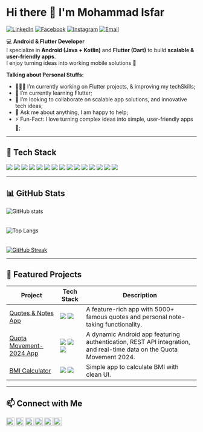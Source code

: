 # Hi there 👋 I'm Mohammad Isfar  

[![LinkedIn](https://img.shields.io/badge/LinkedIn-blue?style=flat&logo=linkedin&logoColor=white)](https://linkedin.com/in/mohammad-isfar)
[![Facebook](https://img.shields.io/badge/Facebook-1877F2?style=flat&logo=facebook&logoColor=white)](https://facebook.com/mohammad.isfar.12877)
[![Instagram](https://img.shields.io/badge/Instagram-E4405F?style=flat&logo=instagram&logoColor=white)](https://instagram.com/isfar.dev/)
[![Email](https://img.shields.io/badge/Email-D14836?style=flat&logo=gmail&logoColor=white)](mailto:mohammadisfar17@gmail.com)

💻 **Android & Flutter Developer**  
I specialize in **Android (Java + Kotlin)** and **Flutter (Dart)** to build **scalable & user-friendly apps**.  
I enjoy turning ideas into working mobile solutions 🚀  


**Talking about Personal Stuffs:**

- 👨🏽‍💻 I’m currently working on Flutter projects, & improving my techSkills;
- 🌱 I’m currently learning Flutter; 
- 👯 I’m looking to collaborate on scalable app solutions, and innovative tech ideas;
- 💬 Ask me about anything, I am happy to help;
- ⚡️ Fun-Fact: I love turning complex ideas into simple, user-friendly apps 🚀;

---

## 🔧 Tech Stack

<img src="https://img.shields.io/badge/-Java-007396?style=flat&logo=java&logoColor=white">  <img src="https://img.shields.io/badge/-Kotlin-CA25A1?style=flat&logo=kotlin&logoColor=white"> <img src="https://img.shields.io/badge/-Dart-0175C2?style=flat&logo=dart&logoColor=white">  <img src="https://img.shields.io/badge/-XML-0060a9?style=flat&logo=xml&logoColor=white"> 
<img src="https://img.shields.io/badge/-Android-3DDC84?style=flat&logo=android&logoColor=white"> <img src="https://img.shields.io/badge/-Flutter-02569B?style=flat&logo=flutter&logoColor=white">  <img src="https://img.shields.io/badge/-Firebase-FFCA28?style=flat&logo=firebase&logoColor=black"> <img src="https://img.shields.io/badge/-SQLite-003B57?style=flat&logo=sqlite&logoColor=white">  <img src="https://img.shields.io/badge/-MySQL-4479A1?style=flat&logo=mysql&logoColor=white">  <img src="https://img.shields.io/badge/-REST%20API-02569B?style=flat&logo=api&logoColor=white">  <img src="https://img.shields.io/badge/-Retrofit-46B37F?style=flat&logo=retrofit&logoColor=white">  <img src="https://img.shields.io/badge/-Git-F05032?style=flat&logo=git&logoColor=white"> <img src="https://img.shields.io/badge/-GitHub-181717?style=flat&logo=github&logoColor=white">  <img src="https://img.shields.io/badge/-Android%20Studio-3DDC84?style=flat&logo=android-studio&logoColor=white"> <img src="https://img.shields.io/badge/-VS%20Code-0078D4?style=flat&logo=visual-studio-code&logoColor=white"> 

---

## 📊 GitHub Stats
![GitHub stats](https://github-readme-stats.vercel.app/api?username=isfar-dev&show_icons=true&theme=radical)  
<br />
<br />
![Top Langs](https://github-readme-stats.vercel.app/api/top-langs/?username=isfar-dev&layout=compact&theme=radical)  
<br />
<br />
[![GitHub Streak](https://github-readme-streak-stats.herokuapp.com?user=isfar-dev&theme=radical)](https://git.io/streak-stats)  

---

## 🌟 Featured Projects

| Project | Tech Stack | Description |
|---------|------------|-------------|
| [Quotes & Notes App](https://github.com/isfar-dev/quotes-and-notes-app) | <img src="https://img.shields.io/badge/-Android-3DDC84?style=flat&logo=android&logoColor=white"> <img src="https://img.shields.io/badge/-Java-007396?style=flat&logo=java&logoColor=white"> | A feature-rich app with 5000+ famous quotes and personal note-taking functionality. |
| [Quota Movement-2024 App](https://github.com/isfar-dev/july-2024-quota-movement) | <img src="https://img.shields.io/badge/-Android-3DDC84?style=flat&logo=android&logoColor=white"> <img src="https://img.shields.io/badge/-Java-007396?style=flat&logo=java&logoColor=white"> <img src="https://img.shields.io/badge/-MySQL-4479A1?style=flat&logo=mysql&logoColor=white"> | A dynamic Android app featuring authentication, REST API integration, and real-time data on the Quota Movement 2024. |
| [BMI Calculator](https://github.com/isfar-dev/bmi_calculator) | <img src="https://img.shields.io/badge/-Android-3DDC84?style=flat&logo=android&logoColor=white"> <img src="https://img.shields.io/badge/-Java-007396?style=flat&logo=java&logoColor=white"> | Simple app to calculate BMI with clean UI. |

---

## 📫 Connect with Me

<a href="https://linkedin.com/in/mohammad-isfar">
  <img align="left" alt="Isfar's Linkdein" width="22px" src="https://cdn.jsdelivr.net/npm/simple-icons@v3/icons/linkedin.svg" />
</a>
<a href="https://github.com/isfar-dev">
  <img align="left" alt="Isfar's Github" width="22px" src="https://cdn.jsdelivr.net/npm/simple-icons@v3/icons/github.svg" />
</a>
<a href="https://www.facebook.com/mohammad.isfar.12877/">
  <img align="left" alt="Isfar's Facebook" width="22px" src="https://cdn.jsdelivr.net/npm/simple-icons@v3/icons/facebook.svg" />
</a>
<a href="https://instagram.com/isfar.dev/">
  <img align="left" alt="Isfar's Instagram" width="22px" src="https://cdn.jsdelivr.net/npm/simple-icons@v3/icons/instagram.svg" />
</a>
<a href="mailto:mohammadisfar17@gmail.com">
  <img align="left" alt="Isfar's Email" width="22px" src="https://cdn.jsdelivr.net/npm/simple-icons@v3/icons/gmail.svg" />
</a>
<a href="https://t.me/isfar_dev">
  <img align="left" alt="Isfar's Telegram" width="22px" src="https://cdn.jsdelivr.net/npm/simple-icons@v3/icons/telegram.svg" />
</a>
